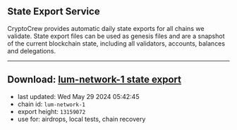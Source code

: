 ## State Export Service
CryptoCrew provides automatic daily state exports for all chains we validate. State export files can be used as genesis files and are a snapshot of the current blockchain state, including all validators, accounts, balances and delegations.

---
**Download: [lum-network-1 state export](https://dl-eu2.ccvalidators.com/SERVICE/lumnetwork/lum-network-1_export_13159072.json)**
---

- last updated: Wed May 29 2024 05:42:45
- chain id: `lum-network-1`
- export height: `13159072`
- use for: airdrops, local tests, chain recovery
